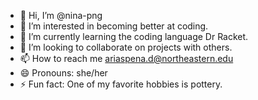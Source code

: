 - 👋 Hi, I’m @nina-png
- 👀 I’m interested in becoming better at coding.
- 🌱 I’m currently learning the coding language Dr Racket.
- 💞️ I’m looking to collaborate on projects with others.
- 📫 How to reach me ariaspena.d@northeastern.edu
- 😄 Pronouns: she/her
- ⚡ Fun fact: One of my favorite hobbies is pottery.

<!---
nina-png/nina-png is a ✨ special ✨ repository because its `README.md` (this file) appears on your GitHub profile.
You can click the Preview link to take a look at your changes.
--->
